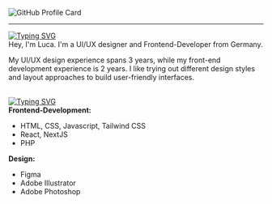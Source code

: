 ![GitHub Profile Card](https://fancy-readme-stats.vercel.app/api?username=Gebuildet&show_icons=true&theme=forest_winter&email=luca@nextfight.net&description=UI/UX%20Designer%20and%20Frontend-Developer&include_all_commits=true)

--- 

[![Typing SVG](https://readme-typing-svg.demolab.com?font=DM+Sans&weight=600&size=32&pause=1000&color=39936F&vCenter=true&repeat=false&width=435&height=33&lines=About+me)](https://git.io/typing-svg)<br>
Hey, I'm Luca. I'm a UI/UX designer and Frontend-Developer from Germany. 

My UI/UX design experience spans 3 years, while my front-end development experience is 2 years. 
I like trying out different design styles and layout approaches to build user-friendly interfaces.
<br><br>

[![Typing SVG](https://readme-typing-svg.demolab.com?font=DM+Sans&weight=600&size=32&pause=1000&color=39936F&vCenter=true&repeat=false&width=435&height=33&lines=Technologies)](https://git.io/typing-svg)<br>
**Frontend-Development:**
- HTML, CSS, Javascript, Tailwind CSS
- React, NextJS
- PHP

**Design:**
- Figma
- Adobe Illustrator
- Adobe Photoshop
